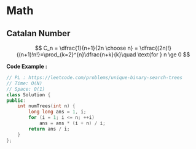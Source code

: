 # Math
## Catalan Number
$$ C_n = \dfrac{1}{n+1}{2n \choose n} = \dfrac{(2n)!}{(n+1)!n!}=\prod_{k=2}^{n}\dfrac{n+k}{k}\quad \text{for } n \ge 0 $$

**Code Example :**
```cpp
// PL : https://leetcode.com/problems/unique-binary-search-trees
// Time: O(N)
// Space: O(1)
class Solution {
public:
    int numTrees(int n) {
        long long ans = 1, i;
        for (i = 1; i <= n; ++i) 
            ans = ans * (i + n) / i;
        return ans / i;
    }
};
```